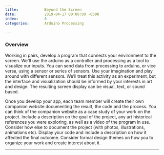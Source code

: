 ```yaml
---
title:            Beyond the Screen
date:             2019-04-17 00:00:00 -0500
index:            6
categories:       Arduino Processing

---
```


### Overview

Working in pairs, develop a program that connects your environment to the screen.
We'll use the arduino as a controller and processing as a tool to visualize our inputs.
You can  send data from processing to arduino, or vice versa, using a sensor or series of sensors.
Use your imagination and play around with different sensors. We&rsquo;ll treat this activity as an experiment, but the interface and visualization should be informed by your interests in art and design.
The resulting screen display can be visual, text, or sound based.

Once you develop your app, each team member will create their own companion website documenting the result, the code and the process.
You can think of the companion website as a case study of your work on the project. Include a description on the goal of the project, any art historical references you were exploring, as well as a video of the program in use. Consider how else to document the project (with photos, illustrations, animations etc). Display your code and include a description on how it affected the final outcome. Consider formal design themes on how you to organize your work and create interest about it.



---


